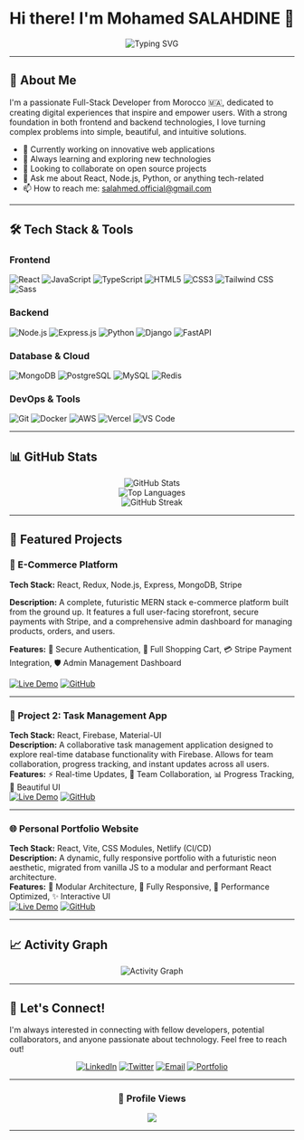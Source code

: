 <h1 align="center">
Hi there! I'm Mohamed SALAHDINE 👋
</h1>


<div align="center">
  
  ![Typing SVG](https://readme-typing-svg.herokuapp.com?font=Fira+Code&pause=1000&color=36BCF7&center=true&vCenter=true&width=435&lines=Full-Stack+Developer;Problem+Solver;Tech+Enthusiast;Always+Learning+New+Things)
  
</div>

---

## 🚀 About Me

I'm a passionate Full-Stack Developer from Morocco 🇲🇦, dedicated to creating digital experiences that inspire and empower users. With a strong foundation in both frontend and backend technologies, I love turning complex problems into simple, beautiful, and intuitive solutions.

- 🔭 Currently working on innovative web applications
- 🌱 Always learning and exploring new technologies
- 👯 Looking to collaborate on open source projects
- 💬 Ask me about React, Node.js, Python, or anything tech-related
- 📫 How to reach me: [salahmed.official@gmail.com](mailto:salahmed.official@gmail.com)
---

## 🛠️ Tech Stack & Tools

### Frontend
![React](https://img.shields.io/badge/React-20232A?style=for-the-badge&logo=react&logoColor=61DAFB)
![JavaScript](https://img.shields.io/badge/JavaScript-F7DF1E?style=for-the-badge&logo=javascript&logoColor=black)
![TypeScript](https://img.shields.io/badge/TypeScript-007ACC?style=for-the-badge&logo=typescript&logoColor=white)
![HTML5](https://img.shields.io/badge/HTML5-E34F26?style=for-the-badge&logo=html5&logoColor=white)
![CSS3](https://img.shields.io/badge/CSS3-1572B6?style=for-the-badge&logo=css3&logoColor=white)
![Tailwind CSS](https://img.shields.io/badge/Tailwind_CSS-38B2AC?style=for-the-badge&logo=tailwind-css&logoColor=white)
![Sass](https://img.shields.io/badge/Sass-CC6699?style=for-the-badge&logo=sass&logoColor=white)

### Backend
![Node.js](https://img.shields.io/badge/Node.js-43853D?style=for-the-badge&logo=node.js&logoColor=white)
![Express.js](https://img.shields.io/badge/Express.js-404D59?style=for-the-badge)
![Python](https://img.shields.io/badge/Python-3776AB?style=for-the-badge&logo=python&logoColor=white)
![Django](https://img.shields.io/badge/Django-092E20?style=for-the-badge&logo=django&logoColor=white)
![FastAPI](https://img.shields.io/badge/FastAPI-005571?style=for-the-badge&logo=fastapi)

### Database & Cloud
![MongoDB](https://img.shields.io/badge/MongoDB-4EA94B?style=for-the-badge&logo=mongodb&logoColor=white)
![PostgreSQL](https://img.shields.io/badge/PostgreSQL-316192?style=for-the-badge&logo=postgresql&logoColor=white)
![MySQL](https://img.shields.io/badge/MySQL-00000F?style=for-the-badge&logo=mysql&logoColor=white)
![Redis](https://img.shields.io/badge/redis-%23DD0031.svg?&style=for-the-badge&logo=redis&logoColor=white)

### DevOps & Tools
![Git](https://img.shields.io/badge/GIT-E44C30?style=for-the-badge&logo=git&logoColor=white)
![Docker](https://img.shields.io/badge/Docker-2496ED?style=for-the-badge&logo=docker&logoColor=white)
![AWS](https://img.shields.io/badge/Amazon_AWS-232F3E?style=for-the-badge&logo=amazon-aws&logoColor=white)
![Vercel](https://img.shields.io/badge/Vercel-000000?style=for-the-badge&logo=vercel&logoColor=white)
![VS Code](https://img.shields.io/badge/Visual_Studio_Code-0078D4?style=for-the-badge&logo=visual%20studio%20code&logoColor=white)

---

## 📊 GitHub Stats

<div align="center">
  <img src="https://github-readme-stats.vercel.app/api?username=salahmed1&show_icons=true&theme=tokyonight&hide_border=true&count_private=true" alt="GitHub Stats" />
</div>

<div align="center">
  <img src="https://github-readme-stats.vercel.app/api/top-langs/?username=salahmed1&layout=compact&theme=tokyonight&hide_border=true" alt="Top Languages" />
</div>

<div align="center">
  <img src="https://github-readme-streak-stats.herokuapp.com/?user=salahmed1&theme=tokyonight&hide_border=true" alt="GitHub Streak" />
</div>

---

## 🚀 Featured Projects

### 🛒 E-Commerce Platform

**Tech Stack:** React, Redux, Node.js, Express, MongoDB, Stripe

**Description:** A complete, futuristic MERN stack e-commerce platform built from the ground up. It features a full user-facing storefront, secure payments with Stripe, and a comprehensive admin dashboard for managing products, orders, and users.

**Features:** 🔐 Secure Authentication, 🛒 Full Shopping Cart, 💳 Stripe Payment Integration, 🛡️ Admin Management Dashboard

<!-- ACTION REQUIRED: Replace the placeholder URLs below with your actual links! -->
[![Live Demo](https://img.shields.io/badge/Live%20Demo-success?style=for-the-badge&logo=netlify)](REPLACE_WITH_YOUR_TASK_APP_DEMO_LINK)
[![GitHub](https://img.shields.io/badge/GitHub-181717?style=for-the-badge&logo=github)](https://github.com/salahmed1/mern-ecommerce-platform)

---

### 📱 Project 2: Task Management App
<!-- Add a cool screenshot or GIF of your project here! -->
<!-- ![Task App Demo](./images/task-app-demo.gif) -->

**Tech Stack:** React, Firebase, Material-UI  
**Description:** A collaborative task management application designed to explore real-time database functionality with Firebase. Allows for team collaboration, progress tracking, and instant updates across all users.  
**Features:** ⚡ Real-time Updates, 👥 Team Collaboration, 📊 Progress Tracking, 🎨 Beautiful UI  
[![Live Demo](https://img.shields.io/badge/Live%20Demo-success?style=for-the-badge&logo=netlify)](REPLACE_WITH_YOUR_TASK_APP_DEMO_LINK) 
[![GitHub](https://img.shields.io/badge/GitHub-181717?style=for-the-badge&logo=github)](REPLACE_WITH_YOUR_TASK_APP_REPO_LINK)

---

### 🌐 Personal Portfolio Website
<!-- Add a cool screenshot or GIF of your project here! -->
<!-- ![Portfolio Demo](./images/portfolio-demo.gif) -->

**Tech Stack:** React, Vite, CSS Modules, Netlify (CI/CD)  
**Description:** A dynamic, fully responsive portfolio with a futuristic neon aesthetic, migrated from vanilla JS to a modular and performant React architecture.  
**Features:** 🧩 Modular Architecture, 📱 Fully Responsive, 🚀 Performance Optimized, ✨ Interactive UI  
[![Live Demo](https://img.shields.io/badge/Live%20Demo-success?style=for-the-badge&logo=netlify)](https://salahmed.netlify.app/) 
[![GitHub](https://img.shields.io/badge/GitHub-181717?style=for-the-badge&logo=github)](https://github.com/salahmed1/react-portfolio)



---


## 📈 Activity Graph

<div align="center">
  <img src="https://github-readme-activity-graph.vercel.app/graph?username=salahmed1&theme=tokyo-night&hide_border=true&area=true" alt="Activity Graph" />
</div>

---


## 🤝 Let's Connect!

I'm always interested in connecting with fellow developers, potential collaborators, and anyone passionate about technology. Feel free to reach out!

<div align="center">
  
[![LinkedIn](https://img.shields.io/badge/LinkedIn-0077B5?style=for-the-badge&logo=linkedin&logoColor=white)](https://www.linkedin.com/in/mohamed-salahdine/)
[![Twitter](https://img.shields.io/badge/Twitter-1DA1F2?style=for-the-badge&logo=twitter&logoColor=white)](https://x.com/salahmed111)
[![Email](https://img.shields.io/badge/Email-D14836?style=for-the-badge&logo=gmail&logoColor=white)](mailto:salahmed.official@gmail.com)
[![Portfolio](https://img.shields.io/badge/Portfolio-000000?style=for-the-badge&logo=About.me&logoColor=white)](https://salahmed.netlify.app)

</div>

---

<div align="center">
  
  
  ### 👀 Profile Views
  ![](https://komarev.com/ghpvc/?username=salahmed1&color=blueviolet&style=for-the-badge)
  
</div>

---
